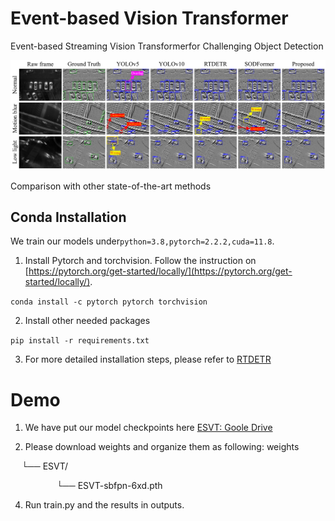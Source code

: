 # Event-based Vision Transformer
Event-based Streaming Vision Transformerfor Challenging Object Detection

![image](fig/results.png)

Comparison with other state-of-the-art methods

## Conda Installation
We train our models under`python=3.8,pytorch=2.2.2,cuda=11.8`. 

1.  Install Pytorch and torchvision.
Follow the instruction on  [https://pytorch.org/get-started/locally/](https://pytorch.org/get-started/locally/).

`conda install -c pytorch pytorch torchvision`

2.   Install other needed packages
   
`pip install -r requirements.txt`

3.   For more detailed installation steps, please refer to [RTDETR](https://github.com/lyuwenyu/RT-DETR)


# Demo
1. We have put our model checkpoints here [ESVT: Goole Drive](https://drive.google.com/drive/folders/1CONoYjxOX9gsal1bxnj3PmixEKsv3p3L?hl=zh-cn)

2. Please download weights and organize them as following:
weights

&emsp;  └── ESVT/

&emsp;&emsp;&emsp;&emsp;&emsp; └── ESVT-sbfpn-6xd.pth

4.  Run train.py and the results in outputs.
